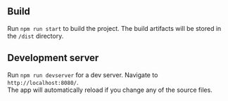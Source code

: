 ## Build 
Run `npm run start` to build the project. 
The build artifacts will be stored in the `/dist` directory.


## Development server
Run `npm run devserver` for a dev server. Navigate to `http://localhost:8080/`.</br>
The app will automatically reload if you change any of the source files.
